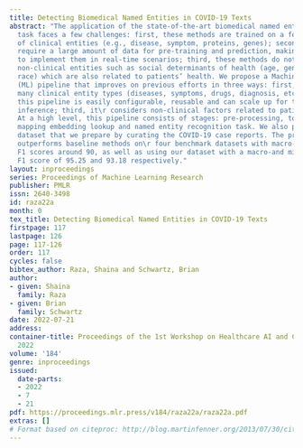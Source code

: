 ```yaml
---
title: Detecting Biomedical Named Entities in COVID-19 Texts
abstract: "The application of the state-of-the-art biomedical named entity recognition
  task faces a few challenges: first, these methods are trained on a fewer number
  of clinical entities (e.g., disease, symptom, proteins, genes); second, these methods
  require a large amount of data for pre-training and prediction, making it difficult
  to implement them in real-time scenarios; third, these methods do not consider the
  non-clinical entities such as social determinants of health (age, gender, employment,
  race) which are also related to patients’ health. We propose a Machine Learning
  (ML) pipeline that improves on previous efforts in three ways: first, it recognizes
  many clinical entity types (diseases, symptoms, drugs, diagnosis, etc.), second,
  this pipeline is easily configurable, reusable and can scale up for training and
  inference; third, it\r considers non-clinical factors related to patient’s health.
  At a high level, this pipeline consists of stages: pre-processing, tokenization,
  mapping embedding lookup and named entity recognition task. We also present a new
  dataset that we prepare by curating the COVID-19 case reports. The proposed approach
  outperforms baseline methods on\r four benchmark datasets with macro-and microaverage
  F1 scores around 90, as well as using our dataset with a macro-and micro-average
  F1 score of 95.25 and 93.18 respectively."
layout: inproceedings
series: Proceedings of Machine Learning Research
publisher: PMLR
issn: 2640-3498
id: raza22a
month: 0
tex_title: Detecting Biomedical Named Entities in COVID-19 Texts
firstpage: 117
lastpage: 126
page: 117-126
order: 117
cycles: false
bibtex_author: Raza, Shaina and Schwartz, Brian
author:
- given: Shaina
  family: Raza
- given: Brian
  family: Schwartz
date: 2022-07-21
address:
container-title: Proceedings of the 1st Workshop on Healthcare AI and COVID-19, ICML
  2022
volume: '184'
genre: inproceedings
issued:
  date-parts:
  - 2022
  - 7
  - 21
pdf: https://proceedings.mlr.press/v184/raza22a/raza22a.pdf
extras: []
# Format based on citeproc: http://blog.martinfenner.org/2013/07/30/citeproc-yaml-for-bibliographies/
---
```


